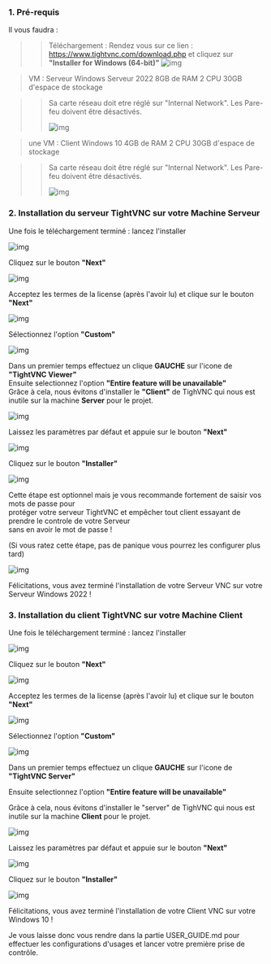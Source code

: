 ### 1. Pré-requis
Il vous faudra : 

>> Téléchargement :
>Rendez vous sur ce lien : https://www.tightvnc.com/download.php et cliquez sur **"Installer for Windows (64-bit)"**
>![img](https://github.com/Hichiraku/Projet_VNC/blob/main/data/install1.png?raw=true)


>VM : Serveur
> Windows Serveur 2022
> 8GB de RAM
> 2 CPU
> 30GB d'espace de stockage

>> Sa carte réseau doit etre réglé sur "Internal Network".
>> Les Pare-feu doivent être désactivés.
>> 
>> ![img](https://github.com/Hichiraku/Projet_VNC/blob/main/data/ConfigVM.png?raw=true)

>une VM : Client
>Windows 10
> 4GB de RAM
> 2 CPU
> 30GB d'espace de stockage

>>Sa carte réseau doit être réglé sur "Internal Network".
>>Les Pare-feu doivent être désactivés.
>>
>>![img](https://github.com/Hichiraku/Projet_VNC/blob/main/data/ConfigVM.png?raw=true)

### 2. Installation du serveur TightVNC sur votre Machine Serveur
Une fois le téléchargement terminé : lancez l'installer 

![img](https://github.com/Hichiraku/Projet_VNC/blob/main/data/install2.png?raw=true)

Cliquez sur le bouton **"Next"**

![img](https://github.com/Hichiraku/Projet_VNC/blob/main/data/install3.png?raw=true)

Acceptez les termes de la license (après l'avoir lu) et clique sur le bouton **"Next"**

![img](https://github.com/Hichiraku/Projet_VNC/blob/main/data/install4.png?raw=true)

Sélectionnez l'option **"Custom"**

![img](https://github.com/Hichiraku/Projet_VNC/blob/main/data/install5serve.png?raw=true)

Dans un premier temps effectuez un clique **GAUCHE** sur l'icone de **"TightVNC Viewer"**  
Ensuite selectionnez l'option **"Entire feature will be unavailable"**  
Grâce à cela, nous évitons d'installer le **"Client"** de TighVNC qui nous est inutile sur la machine **Server** pour le projet.

![img](https://github.com/Hichiraku/Projet_VNC/blob/main/data/install6serve.png?raw=true)

Laissez les paramètres par défaut et appuie sur le bouton **"Next"**

![img](https://github.com/Hichiraku/Projet_VNC/blob/main/data/install7serve.png?raw=true)

Cliquez sur le bouton **"Installer"**

![img](https://github.com/Hichiraku/Projet_VNC/blob/main/data/install8serve.png?raw=true)

Cette étape est optionnel mais je vous recommande fortement de saisir vos mots de passe pour   
protéger votre serveur TightVNC et empêcher tout client essayant de prendre le controle de votre Serveur  
sans en avoir le mot de passe !    

(Si vous ratez cette étape, pas de panique vous pourrez les configurer plus tard)

![img](https://github.com/Hichiraku/Projet_VNC/blob/main/data/install9serve.png?raw=true)

Félicitations, vous avez terminé l'installation de votre Serveur VNC sur votre Serveur Windows 2022 !

### 3. Installation du client TightVNC sur votre Machine Client

Une fois le téléchargement terminé : lancez l'installer 

![img](https://github.com/Hichiraku/Projet_VNC/blob/main/data/install2.png?raw=true)

Cliquez sur le bouton **"Next"**

![img](https://github.com/Hichiraku/Projet_VNC/blob/main/data/install3.png?raw=true)

Acceptez les termes de la license (après l'avoir lu) et clique sur le bouton **"Next"**

![img](https://github.com/Hichiraku/Projet_VNC/blob/main/data/install4.png?raw=true)

Sélectionnez l'option **"Custom"**

![img](https://github.com/Hichiraku/Projet_VNC/blob/main/data/install5client.png?raw=true)

Dans un premier temps effectuez un clique **GAUCHE** sur l'icone de **"TightVNC Server"**   

Ensuite selectionnez l'option **"Entire feature will be unavailable"**  

Grâce à cela, nous évitons d'installer le "server" de TighVNC qui nous est inutile sur la machine **Client** pour le projet.  

![img](https://github.com/Hichiraku/Projet_VNC/blob/main/data/install6client.png?raw=true)

Laissez les paramètres par défaut et appuie sur le bouton **"Next"**

![img](https://github.com/Hichiraku/Projet_VNC/blob/main/data/install7client.png?raw=true)

Cliquez sur le bouton **"Installer"**

![img](https://github.com/Hichiraku/Projet_VNC/blob/main/data/install8client.png?raw=true)

Félicitations, vous avez terminé l'installation de votre Client VNC sur votre Windows 10 !

Je vous laisse donc vous rendre dans la partie USER_GUIDE.md pour effectuer les configurations d'usages et lancer votre première prise de contrôle.
